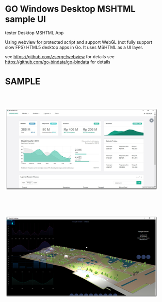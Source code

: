 # GO Windows Desktop MSHTML sample UI 

tester Desktop MSHTML App


  Using webview for protected script and support WebGL (not fully support slow FPS)
  HTML5 desktop apps in Go. It uses MSHTML as a UI layer.

  see https://github.com/zserge/webview for details
  see https://github.com/go-bindata/go-bindata for details




# SAMPLE 


<div>
  <br><br><br>
 </div>

<div align="center" >
<img  src="https://raw.githubusercontent.com/rasyidkaromi/desktopweb/master/dashboardscreen.png"  width="780px"  />
</div>

<br><br><br>
  <div align="center" >
<img  src="https://raw.githubusercontent.com/rasyidkaromi/desktopweb/master/webglscreen.png"  width="780px"  />
</div>
  
  <div>
  <br><br><br>
 </div>


